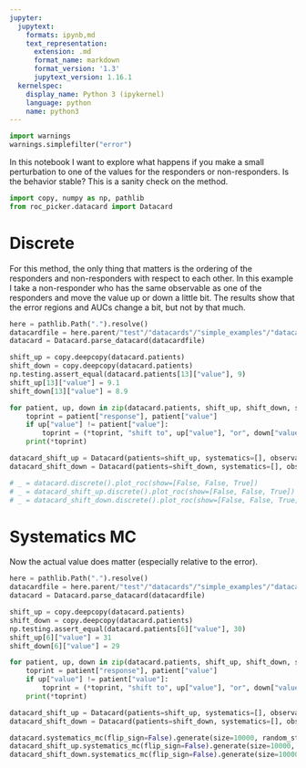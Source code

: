 ```yaml
---
jupyter:
  jupytext:
    formats: ipynb,md
    text_representation:
      extension: .md
      format_name: markdown
      format_version: '1.3'
      jupytext_version: 1.16.1
  kernelspec:
    display_name: Python 3 (ipykernel)
    language: python
    name: python3
---
```


```python
import warnings
warnings.simplefilter("error")
```

In this notebook I want to explore what happens if you make a small perturbation to one of the values for the responders or non-responders.  Is the behavior stable?  This is a sanity check on the method.

```python
import copy, numpy as np, pathlib
from roc_picker.datacard import Datacard
```

# Discrete

For this method, the only thing that matters is the ordering of the responders and non-responders with respect to each other.  In this example I take a non-responder who has the same observable as one of the responders and move the value up or down a little bit.  The results show that the error regions and AUCs change a bit, but not by that much.

```python
here = pathlib.Path(".").resolve()
datacardfile = here.parent/"test"/"datacards"/"simple_examples"/"datacard_example_1.txt"
datacard = Datacard.parse_datacard(datacardfile)
```

```python
shift_up = copy.deepcopy(datacard.patients)
shift_down = copy.deepcopy(datacard.patients)
np.testing.assert_equal(datacard.patients[13]["value"], 9)
shift_up[13]["value"] = 9.1
shift_down[13]["value"] = 8.9

for patient, up, down in zip(datacard.patients, shift_up, shift_down, strict=True):
    toprint = patient["response"], patient["value"]
    if up["value"] != patient["value"]:
        toprint = (*toprint, "shift to", up["value"], "or", down["value"])
    print(*toprint)

datacard_shift_up = Datacard(patients=shift_up, systematics=[], observable_type="fixed")
datacard_shift_down = Datacard(patients=shift_down, systematics=[], observable_type="fixed")
```

```python
# _ = datacard.discrete().plot_roc(show=[False, False, True])
# _ = datacard_shift_up.discrete().plot_roc(show=[False, False, True])
# _ = datacard_shift_down.discrete().plot_roc(show=[False, False, True])
```

# Systematics MC

Now the actual value does matter (especially relative to the error).

```python
here = pathlib.Path(".").resolve()
datacardfile = here.parent/"test"/"datacards"/"simple_examples"/"datacard_example_3.txt"
datacard = Datacard.parse_datacard(datacardfile)
```

```python
shift_up = copy.deepcopy(datacard.patients)
shift_down = copy.deepcopy(datacard.patients)
np.testing.assert_equal(datacard.patients[6]["value"], 30)
shift_up[6]["value"] = 31
shift_down[6]["value"] = 29

for patient, up, down in zip(datacard.patients, shift_up, shift_down, strict=True):
    toprint = patient["response"], patient["value"]
    if up["value"] != patient["value"]:
        toprint = (*toprint, "shift to", up["value"], "or", down["value"])
    print(*toprint)

datacard_shift_up = Datacard(patients=shift_up, systematics=[], observable_type="poisson")
datacard_shift_down = Datacard(patients=shift_down, systematics=[], observable_type="poisson")
```

```python
datacard.systematics_mc(flip_sign=False).generate(size=10000, random_state=123456).plot(show=True)
datacard_shift_up.systematics_mc(flip_sign=False).generate(size=10000, random_state=123456).plot(show=True)
datacard_shift_down.systematics_mc(flip_sign=False).generate(size=10000, random_state=123456).plot(show=True)
```

```python

```

